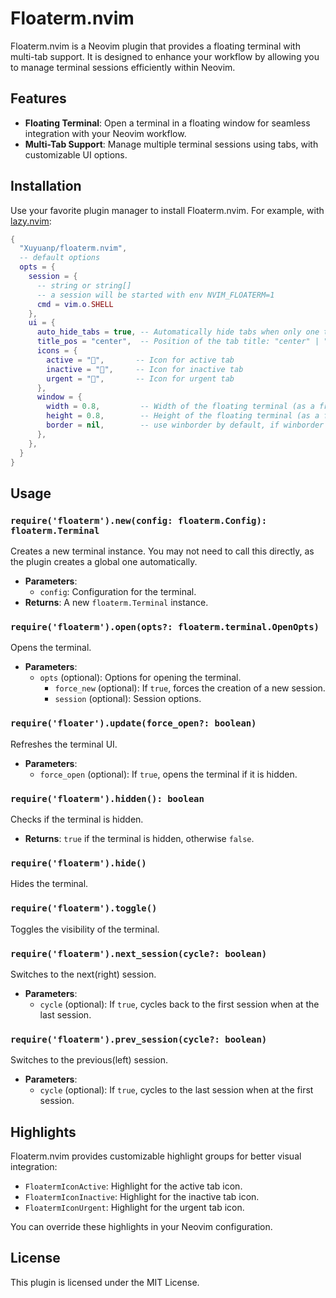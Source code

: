 # Floaterm.nvim

Floaterm.nvim is a Neovim plugin that provides a floating terminal with multi-tab support. It is designed to enhance your workflow by allowing you to manage terminal sessions efficiently within Neovim.

## Features

- **Floating Terminal**: Open a terminal in a floating window for seamless integration with your Neovim workflow.
- **Multi-Tab Support**: Manage multiple terminal sessions using tabs, with customizable UI options.

## Installation

Use your favorite plugin manager to install Floaterm.nvim. For example, with [lazy.nvim](https://github.com/folke/lazy.nvim):

```lua
{
  "Xuyuanp/floaterm.nvim",
  -- default options
  opts = {
    session = {
      -- string or string[]
      -- a session will be started with env NVIM_FLOATERM=1
      cmd = vim.o.SHELL
    },
    ui = {
      auto_hide_tabs = true, -- Automatically hide tabs when only one terminal is open
      title_pos = "center",  -- Position of the tab title: "center" | "left" | "right"
      icons = {
        active = "",       -- Icon for active tab
        inactive = "",     -- Icon for inactive tab
        urgent = "󰐾",       -- Icon for urgent tab
      },
      window = {
        width = 0.8,         -- Width of the floating terminal (as a fraction of the editor width)
        height = 0.8,        -- Height of the floating terminal (as a fraction of the editor height)
        border = nil,        -- use winborder by default, if winborder is empty, 'none' or 'shadow', use 'rounded'
      },
    },
  }
}
```

## Usage

### `require('floaterm').new(config: floaterm.Config): floaterm.Terminal`

Creates a new terminal instance. You may not need to call this directly, as the plugin creates a global one automatically.

- **Parameters**:
  - `config`: Configuration for the terminal.
- **Returns**: A new `floaterm.Terminal` instance.

### `require('floaterm').open(opts?: floaterm.terminal.OpenOpts)`

Opens the terminal.

- **Parameters**:
  - `opts` (optional): Options for opening the terminal.
    - `force_new` (optional): If `true`, forces the creation of a new session.
    - `session` (optional): Session options.

### `require('floater').update(force_open?: boolean)`

Refreshes the terminal UI.

- **Parameters**:
  - `force_open` (optional): If `true`, opens the terminal if it is hidden.

### `require('floaterm').hidden(): boolean`

Checks if the terminal is hidden.

- **Returns**: `true` if the terminal is hidden, otherwise `false`.

### `require('floaterm').hide()`

Hides the terminal.

### `require('floaterm').toggle()`

Toggles the visibility of the terminal.

### `require('floaterm').next_session(cycle?: boolean)`

Switches to the next(right) session.

- **Parameters**:
  - `cycle` (optional): If `true`, cycles back to the first session when at the last session.

### `require('floaterm').prev_session(cycle?: boolean)`

Switches to the previous(left) session.

- **Parameters**:
  - `cycle` (optional): If `true`, cycles to the last session when at the first session.

## Highlights

Floaterm.nvim provides customizable highlight groups for better visual integration:

- `FloatermIconActive`: Highlight for the active tab icon.
- `FloatermIconInactive`: Highlight for the inactive tab icon.
- `FloatermIconUrgent`: Highlight for the urgent tab icon.

You can override these highlights in your Neovim configuration.

## License

This plugin is licensed under the MIT License.
